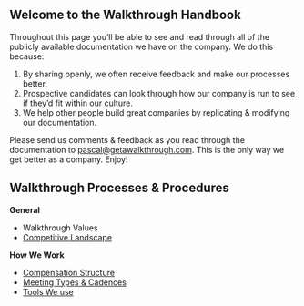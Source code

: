 ## Welcome to the Walkthrough Handbook

Throughout this page you’ll be able to see and read through all of the publicly available documentation we have on the company. We do this because:

1. By sharing openly, we often receive feedback and make our processes better.
2. Prospective candidates can look through how our company is run to see if they’d fit within our culture.
3. We help other people build great companies by replicating & modifying our documentation.

Please send us comments & feedback as you read through the documentation to pascal@getawalkthrough.com. This is the only way we get better as a company. Enjoy!

## Walkthrough Processes & Procedures

**General**

- Walkthrough Values
- [Competitive Landscape](https://github.com/WalkthroughVR/Handbook/blob/master/CompetitiveLandscape)


**How We Work**

- [Compensation Structure](https://github.com/WalkthroughVR/Handbook/blob/master/CompensationStructure)
- [Meeting Types & Cadences](https://github.com/WalkthroughVR/Handbook/blob/master/CompanyMeetings)
- [Tools We use](https://github.com/WalkthroughVR/Handbook/blob/master/Tools)








